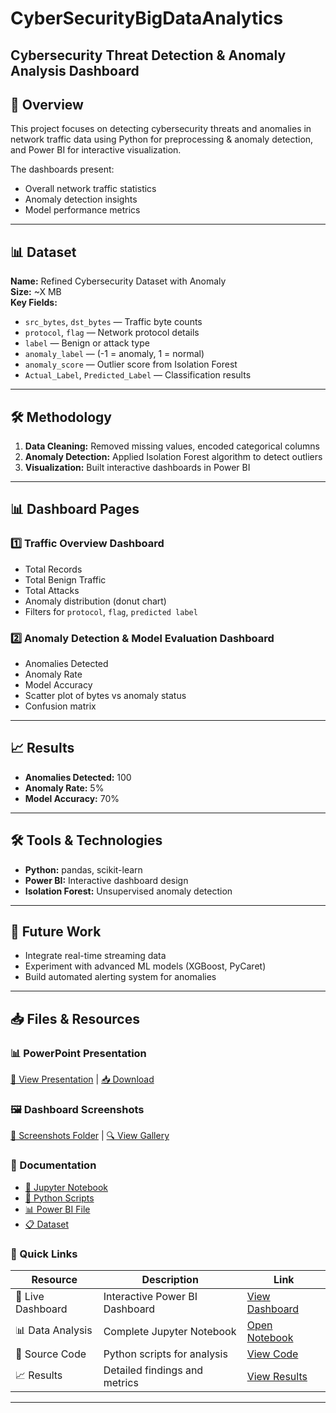# CyberSecurityBigDataAnalytics
## Cybersecurity Threat Detection & Anomaly Analysis Dashboard

## 📌 Overview
This project focuses on detecting cybersecurity threats and anomalies in network traffic data using Python for preprocessing & anomaly detection, and Power BI for interactive visualization.

The dashboards present:
- Overall network traffic statistics
- Anomaly detection insights
- Model performance metrics

---

## 📊 Dataset
**Name:** Refined Cybersecurity Dataset with Anomaly  
**Size:** ~X MB  
**Key Fields:**
- `src_bytes`, `dst_bytes` — Traffic byte counts
- `protocol`, `flag` — Network protocol details
- `label` — Benign or attack type
- `anomaly_label` — (-1 = anomaly, 1 = normal)
- `anomaly_score` — Outlier score from Isolation Forest
- `Actual_Label`, `Predicted_Label` — Classification results

---

## 🛠 Methodology
1. **Data Cleaning:** Removed missing values, encoded categorical columns
2. **Anomaly Detection:** Applied Isolation Forest algorithm to detect outliers
3. **Visualization:** Built interactive dashboards in Power BI

---

## 📊 Dashboard Pages

### 1️⃣ Traffic Overview Dashboard
- Total Records
- Total Benign Traffic
- Total Attacks
- Anomaly distribution (donut chart)
- Filters for `protocol`, `flag`, `predicted label`

### 2️⃣ Anomaly Detection & Model Evaluation Dashboard
- Anomalies Detected
- Anomaly Rate 
- Model Accuracy 
- Scatter plot of bytes vs anomaly status
- Confusion matrix

---

## 📈 Results
- **Anomalies Detected:** 100
- **Anomaly Rate:** 5%
- **Model Accuracy:** 70%

---

## 🛠 Tools & Technologies
- **Python:** pandas, scikit-learn
- **Power BI:** Interactive dashboard design
- **Isolation Forest:** Unsupervised anomaly detection

---

## 📌 Future Work
- Integrate real-time streaming data
- Experiment with advanced ML models (XGBoost, PyCaret)
- Build automated alerting system for anomalies

---

## 📥 Files & Resources

### 📊 PowerPoint Presentation
[🎯 View Presentation](./Cybersecurity_Capstone_Presentation.ppt) | [📥 Download](https://github.com/yourusername/CyberSecurityBigDataAnalytics/raw/main/Cybersecurity_Capstone_Presentation.ppt)

### 🖼️ Dashboard Screenshots
[📁 Screenshots Folder](./screenshots/) | [🔍 View Gallery](#dashboard-gallery)

### 📄 Documentation
- [📓 Jupyter Notebook](./analysis.ipynb)
- [🐍 Python Scripts](./src/)
- [📊 Power BI File](./dashboard.pbix)
- [📋 Dataset](./data/refined_dataset_with_anomaly.csv)

### 🔗 Quick Links
| Resource | Description | Link |
|----------|-------------|------|
| 🎯 Live Dashboard | Interactive Power BI Dashboard | [View Dashboard](https://app.powerbi.com/view?r=your-dashboard-id) |
| 📊 Data Analysis | Complete Jupyter Notebook | [Open Notebook](./notebooks/cybersecurity_analysis.ipynb) |
| 🔧 Source Code | Python scripts for analysis | [View Code](./src/) |
| 📈 Results | Detailed findings and metrics | [View Results](./results/) |

---
